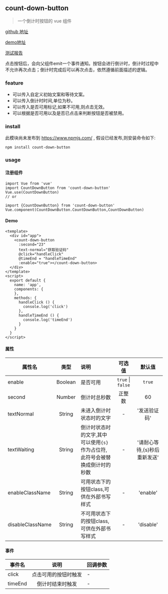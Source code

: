 ## count-down-button
> 一个倒计时按钮的 vue 组件

[github 地址](https://github.com/liCat/count-down-button)

[demo地址](https://licat.github.io/count-down-button/example/index.html)

[测试报告](https://licat.github.io/count-down-button/coverage/lcov-report/index.html)

点击按钮后，会向父组件emit一个事件通知。按钮会进行倒计时，倒计时过程中不允许再次点击；倒计时完成后可以再次点击，依然遵循前面描述的逻辑。

### feature

* 可以传入自定义初始文案和等待文案。
* 可以传入倒计时时间,单位为秒。
* 可以传入是否可用标记,如果不可用,则点击无效。
* 可以根据是否可用以及是否已点击来判断按钮是否被禁用。


### install

此模块尚未发布到 https://www.npmjs.com/ , 假设已经发布,则安装命令如下:
```
npm install count-down-button
```
### usage

#### 注册组件
```
import Vue from 'vue'
import CountDownButton from 'count-down-button'
Vue.use(CountDownButton)
// or

import {CountDownButton} from 'count-down-button'
Vue.component(CountDownButton.CountDownButton,CountDownButton)

```

#### Demo
```
<template>
  <div id="app">
    <count-down-button
      :second="23"
      text-normal="获取验证码"
      @click="handleClick"
      @timeEnd = "handleTimeEnd"
      :enable="true"></count-down-button>
  </div>
</template>
<script>
  export default {
    name: 'app',
    components: {
    },
    methods: {
      handleClick () {
        console.log('click')
      },
      handleTimeEnd () {
        console.log('timeEnd')
      }
    }
  }
</script>
```
#### 属性

| 属性名         | 类型      | 说明  | 可选值| 默认值 |
| ------------- |:---------:| :----------| :-----:|:-----:|
| enable      | Boolean     | 是否可用 |`true` \| `false` | `true` |
| second      | Number      |倒计时总秒数  | 正整数 | 60 |
| textNormal  | String      | 未进入倒计时状态时的文字| -  | '发送验证码' |
| textWaiting | String      |  倒计时状态时的文字,其中可以使用`{s}`作为占位符,此符号会被替换成倒计时的秒数| -  | '请耐心等待,{s}秒后重新发送' |
| enableClassName | String     | 可用状态下的按钮class,可供在外部书写样式 | - | 'enable' |
| disableClassName | String     | 不可用状态下的按钮class,可供在外部书写样式 | - | 'disable' |


#### 事件

| 事件名         | 说明      | 回调参数 |
| ------------- |:---------:| :----------|
| click      |  点击可用的按钮时触发  | - |
| timeEnd    |  倒计时结束时触发      | - |
